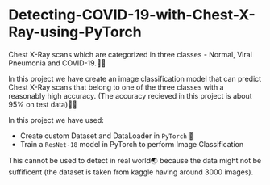 # Detecting-COVID-19-with-Chest-X-Ray-using-PyTorch

Chest X-Ray  scans which are categorized in three classes - Normal, Viral Pneumonia and COVID-19.👩‍⚕️ 

In this project we have create an image classification model that can predict Chest X-Ray scans that belong to one of the three classes with a reasonably high accuracy.
(The accuracy recieved in this project is about 95% on test data)👯‍♀️

In this project we have used:
 - Create custom Dataset and DataLoader in `PyTorch` 🔦
 - Train a `ResNet-18` model in PyTorch to perform Image Classification

This cannot be used to detect in real world🌏 because the data might not be suffificent (the dataset is taken from kaggle having around 3000 images).

